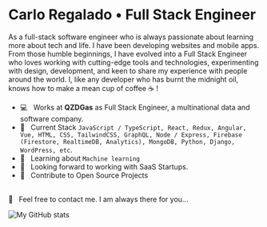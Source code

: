 # Carlo Regalado • Full Stack Engineer

As a full-stack software engineer who is always passionate about learning more about tech and life. I have been developing websites and mobile apps. From those humble beginnings, I have evolved into a Full Stack Engineer who loves working with cutting-edge tools and technologies, experimenting with design, development, and keen to share my experience with people around the world. I, like any developer who has burnt the midnight oil, knows how to make a mean cup of coffee ☕️ ! 

  * 💻 &nbsp; Works at **QZDGas** as Full Stack Engineer, a multinational data and software company.
  * 💬 &nbsp; Current Stack `JavaScript / TypeScript, React, Redux, Angular, Vue, HTML, CSS, TailwindCSS, GraphQL, Node / Express, Firebase (Firestore, RealtimeDB, Analytics), MongoDB, Python, Django, WordPress, etc`.
  * 📖 &nbsp; Learning about `Machine learning`
  * 👀 &nbsp; Looking forward to working with SaaS Startups.
  * 🤝 &nbsp; Contribute to Open Source Projects

<br />
📩 &nbsp; Feel free to contact me. I am always there for you...

![My GitHub stats](https://github-readme-stats.vercel.app/api?username=carlodo&show_icons=true&theme=radical&count_private=true)
